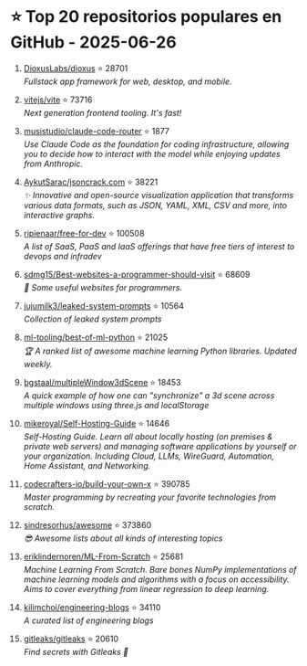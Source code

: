 # ⭐ Top 20 repositorios populares en GitHub - 2025-06-26

1. [DioxusLabs/dioxus](https://github.com/DioxusLabs/dioxus) ⭐ 28701  
   _Fullstack app framework for web, desktop, and mobile._

2. [vitejs/vite](https://github.com/vitejs/vite) ⭐ 73716  
   _Next generation frontend tooling. It's fast!_

3. [musistudio/claude-code-router](https://github.com/musistudio/claude-code-router) ⭐ 1877  
   _Use Claude Code as the foundation for coding infrastructure, allowing you to decide how to interact with the model while enjoying updates from Anthropic._

4. [AykutSarac/jsoncrack.com](https://github.com/AykutSarac/jsoncrack.com) ⭐ 38221  
   _✨ Innovative and open-source visualization application that transforms various data formats, such as JSON, YAML, XML, CSV and more, into interactive graphs._

5. [ripienaar/free-for-dev](https://github.com/ripienaar/free-for-dev) ⭐ 100508  
   _A list of SaaS, PaaS and IaaS offerings that have free tiers of interest to devops and infradev_

6. [sdmg15/Best-websites-a-programmer-should-visit](https://github.com/sdmg15/Best-websites-a-programmer-should-visit) ⭐ 68609  
   _🔗 Some useful websites for programmers._

7. [jujumilk3/leaked-system-prompts](https://github.com/jujumilk3/leaked-system-prompts) ⭐ 10564  
   _Collection of leaked system prompts_

8. [ml-tooling/best-of-ml-python](https://github.com/ml-tooling/best-of-ml-python) ⭐ 21025  
   _🏆 A ranked list of awesome machine learning Python libraries. Updated weekly._

9. [bgstaal/multipleWindow3dScene](https://github.com/bgstaal/multipleWindow3dScene) ⭐ 18453  
   _A quick example of how one can "synchronize" a 3d scene across multiple windows using three.js and localStorage_

10. [mikeroyal/Self-Hosting-Guide](https://github.com/mikeroyal/Self-Hosting-Guide) ⭐ 14646  
   _Self-Hosting Guide. Learn all about locally hosting (on premises & private web servers) and managing software applications by yourself or your organization. Including Cloud, LLMs, WireGuard, Automation, Home Assistant, and Networking._

11. [codecrafters-io/build-your-own-x](https://github.com/codecrafters-io/build-your-own-x) ⭐ 390785  
   _Master programming by recreating your favorite technologies from scratch._

12. [sindresorhus/awesome](https://github.com/sindresorhus/awesome) ⭐ 373860  
   _😎 Awesome lists about all kinds of interesting topics_

13. [eriklindernoren/ML-From-Scratch](https://github.com/eriklindernoren/ML-From-Scratch) ⭐ 25681  
   _Machine Learning From Scratch. Bare bones NumPy implementations of machine learning models and algorithms with a focus on accessibility. Aims to cover everything from linear regression to deep learning._

14. [kilimchoi/engineering-blogs](https://github.com/kilimchoi/engineering-blogs) ⭐ 34110  
   _A curated list of engineering blogs_

15. [gitleaks/gitleaks](https://github.com/gitleaks/gitleaks) ⭐ 20610  
   _Find secrets with Gitleaks 🔑_


<!-- Última actualización: 2025-06-26T08:05:54.422218 UTC -->